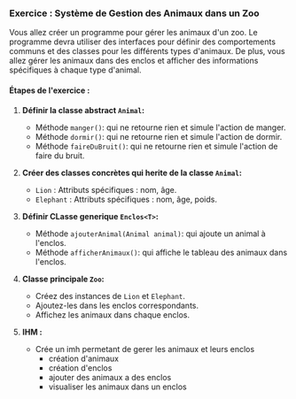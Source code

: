 ### Exercice : Système de Gestion des Animaux dans un Zoo

Vous allez créer un programme pour gérer les animaux d'un zoo. Le programme devra utiliser des interfaces pour définir des comportements communs et des classes pour les différents types d'animaux. De plus, vous allez gérer les animaux dans des enclos et afficher des informations spécifiques à chaque type d'animal.

#### Étapes de l'exercice :

1. **Définir la classe abstract `Animal`:**
   - Méthode `manger()`: qui ne retourne rien et simule l'action de manger.
   - Méthode `dormir()`: qui ne retourne rien et simule l'action de dormir.
   - Méthode `faireDuBruit()`: qui ne retourne rien et simule l'action de faire du bruit.

2. **Créer des classes concrètes qui herite de la classe `Animal`:**
   - `Lion` : Attributs spécifiques : nom, âge.
   - `Elephant` : Attributs spécifiques : nom, âge, poids.

3. **Définir CLasse generique `Enclos<T>`:**
   - Méthode `ajouterAnimal(Animal animal)`: qui ajoute un animal à l'enclos.
   - Méthode `afficherAnimaux()`: qui affiche le tableau des animaux dans l'enclos.


5. **Classe principale `Zoo`:**
   - Créez des instances de `Lion` et `Elephant`.
   - Ajoutez-les dans les enclos correspondants.
   - Affichez les animaux dans chaque enclos.

6. **IHM :**
    -  Crée un imh permetant de gerer les animaux et leurs enclos
        - création d'animaux
        - création d'enclos
        - ajouter des animaux a des enclos
        - visualiser les animaux dans un enclos

